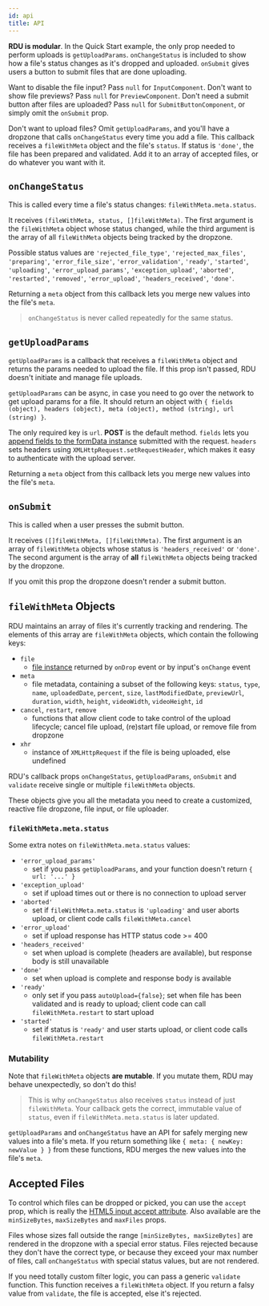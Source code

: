 ```yaml
---
id: api
title: API
---
```



__RDU is modular__. In the Quick Start example, the only prop needed to perform uploads is `getUploadParams`. `onChangeStatus` is included to show how a file's status changes as it's dropped and uploaded. `onSubmit` gives users a button to submit files that are done uploading.

Want to disable the file input? Pass `null` for `InputComponent`. Don't want to show file previews? Pass `null` for `PreviewComponent`. Don't need a submit button after files are uploaded? Pass `null` for `SubmitButtonComponent`, or simply omit the `onSubmit` prop. 

Don't want to upload files? Omit `getUploadParams`, and you'll have a dropzone that calls `onChangeStatus` every time you add a file. This callback receives a `fileWithMeta` object and the file's `status`. If status is `'done'`, the file has been prepared and validated. Add it to an array of accepted files, or do whatever you want with it.


## `onChangeStatus`
This is called every time a file's status changes: `fileWithMeta.meta.status`.

It receives `(fileWithMeta, status, []fileWithMeta)`. The first argument is the `fileWithMeta` object whose status changed, while the third argument is the array of all `fileWithMeta` objects being tracked by the dropzone.

Possible status values are `'rejected_file_type'`, `'rejected_max_files'`, `'preparing'`, `'error_file_size'`, `'error_validation'`, `'ready'`, `'started'`, `'uploading'`, `'error_upload_params'`, `'exception_upload'`, `'aborted'`, `'restarted'`, `'removed'`, `'error_upload'`, `'headers_received'`, `'done'`.

Returning a `meta` object from this callback lets you merge new values into the file's `meta`.

>`onChangeStatus` is never called repeatedly for the same status.



## `getUploadParams`
`getUploadParams` is a callback that receives a `fileWithMeta` object and returns the params needed to upload the file. If this prop isn't passed, RDU doesn't initiate and manage file uploads.

`getUploadParams` can be async, in case you need to go over the network to get upload params for a file. It should return an object with `{ fields (object), headers (object), meta (object), method (string), url (string) }`.

The only required key is `url`. __POST__ is the default method. `fields` lets you [append fields to the formData instance](https://developer.mozilla.org/en-US/docs/Web/API/FormData/append) submitted with the request. `headers` sets headers using `XMLHttpRequest.setRequestHeader`, which makes it easy to authenticate with the upload server.

Returning a `meta` object from this callback lets you merge new values into the file's `meta`.


## `onSubmit`
This is called when a user presses the submit button.

It receives `([]fileWithMeta, []fileWithMeta)`. The first argument is an array of `fileWithMeta` objects whose status is `'headers_received'` or `'done'`. The second argument is the array of __all__ `fileWithMeta` objects being tracked by the dropzone.

If you omit this prop the dropzone doesn't render a submit button.


## `fileWithMeta` Objects
RDU maintains an array of files it's currently tracking and rendering. The elements of this array are `fileWithMeta` objects, which contain the following keys:

- `file`
  + [file instance](https://developer.mozilla.org/en-US/docs/Web/API/File) returned by `onDrop` event or by input's `onChange` event
- `meta`
  + file metadata, containing a subset of the following keys: `status`, `type`, `name`, `uploadedDate`, `percent`, `size`, `lastModifiedDate`, `previewUrl`, `duration`, `width`, `height`, `videoWidth`, `videoHeight`, `id`
- `cancel`, `restart`, `remove`
  + functions that allow client code to take control of the upload lifecycle; cancel file upload, (re)start file upload, or remove file from dropzone
- `xhr`
  + instance of `XMLHttpRequest` if the file is being uploaded, else undefined

RDU's callback props `onChangeStatus`, `getUploadParams`, `onSubmit` and `validate` receive single or multiple `fileWithMeta` objects.

These objects give you all the metadata you need to create a customized, reactive file dropzone, file input, or file uploader.


### `fileWithMeta.meta.status`
Some extra notes on `fileWithMeta.meta.status` values:

- `'error_upload_params'`
  + set if you pass `getUploadParams`, and your function doesn't return `{ url: '...' }`
- `'exception_upload'`
  + set if upload times out or there is no connection to upload server
- `'aborted'`
  + set if `fileWithMeta.meta.status` is `'uploading'` and user aborts upload, or client code calls `fileWithMeta.cancel`
- `'error_upload'`
  + set if upload response has HTTP status code >= 400
- `'headers_received'`
  + set when upload is complete (headers are available), but response body is still unavailable
- `'done'`
  + set when upload is complete and response body is available
- `'ready'`
  + only set if you pass `autoUpload={false}`; set when file has been validated and is ready to upload; client code can call `fileWithMeta.restart` to start upload
- `'started'`
  + set if status is `'ready'` and user starts upload, or client code calls `fileWithMeta.restart`


### Mutability
Note that `fileWithMeta` objects __are mutable__. If you mutate them, RDU may behave unexpectedly, so don't do this!

>This is why `onChangeStatus` also receives `status` instead of just `fileWithMeta`. Your callback gets the correct, immutable value of `status`, even if `fileWithMeta.meta.status` is later updated.

`getUploadParams` and `onChangeStatus` have an API for safely merging new values into a file's meta. If you return something like `{ meta: { newKey: newValue } }` from these functions, RDU merges the new values into the file's `meta`.


## Accepted Files
To control which files can be dropped or picked, you can use the `accept` prop, which is really the [HTML5 input accept attribute](https://developer.mozilla.org/en-US/docs/Web/HTML/Element/input/file#Limiting_accepted_file_types). Also available are the `minSizeBytes`, `maxSizeBytes` and `maxFiles` props.

Files whose sizes fall outside the range `[minSizeBytes, maxSizeBytes]` are rendered in the dropzone with a special error status. Files rejected because they don't have the correct type, or because they exceed your max number of files, call `onChangeStatus` with special status values, but are not rendered.

If you need totally custom filter logic, you can pass a generic `validate` function. This function receives a `fileWithMeta` object. If you return a falsy value from `validate`, the file is accepted, else it's rejected.
